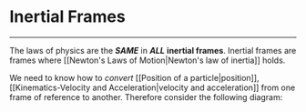 # Inertial Frames
---
The laws of physics are the ***SAME*** in ***ALL*** **inertial frames**. Inertial frames are frames where [[Newton's Laws of Motion|Newton's law of inertia]] holds. 

We need to know how to *convert* [[Position of a particle|position]], [[Kinematics-Velocity and Acceleration|velocity and acceleration]] from one frame of reference to another. Therefore consider the following diagram: